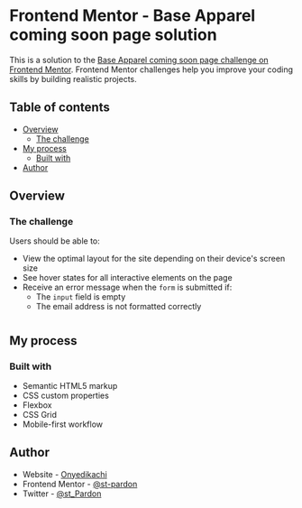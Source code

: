 # Frontend Mentor - Base Apparel coming soon page solution

This is a solution to the [Base Apparel coming soon page challenge on Frontend Mentor](https://www.frontendmentor.io/challenges/base-apparel-coming-soon-page-5d46b47f8db8a7063f9331a0). Frontend Mentor challenges help you improve your coding skills by building realistic projects. 

## Table of contents

- [Overview](#overview)
  - [The challenge](#the-challenge)
- [My process](#my-process)
  - [Built with](#built-with)
- [Author](#author)


## Overview

### The challenge

Users should be able to:

- View the optimal layout for the site depending on their device's screen size
- See hover states for all interactive elements on the page
- Receive an error message when the `form` is submitted if:
  - The `input` field is empty
  - The email address is not formatted correctly

#
## My process

### Built with

- Semantic HTML5 markup
- CSS custom properties
- Flexbox
- CSS Grid
- Mobile-first workflow


## Author

- Website - [Onyedikachi](https://www.st-pardon.github.com/portfolio-landing-page/)
- Frontend Mentor - [@st-pardon](https://www.frontendmentor.io/profile/yourusername)
- Twitter - [@st_Pardon](https://www.twitter.com/st_Pardon)
